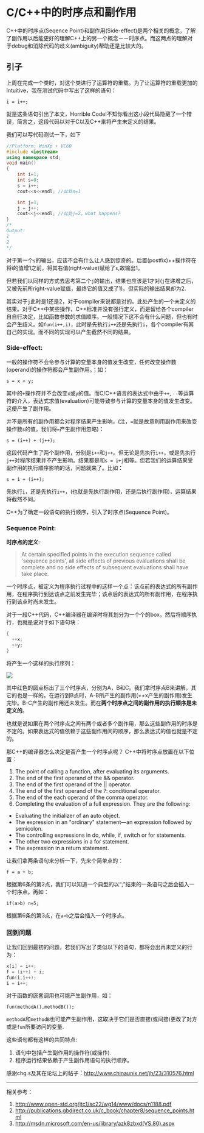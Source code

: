 C/C++中的时序点和副作用
========

C++中的时序点(Seqence Point)和副作用(Side-effect)是两个相关的概念，了解了副作用以后能更好的理解C++上的另一个概念－－时序点。而这两点的理解对于debug和消除代码的歧义(ambiguity)帮助还是比较大的。

## 引子

上周在完成一个类时，对这个类进行了运算符的重载。为了让运算符的重载更加的Intuitive，我在测试代码中写出了这样的语句：

`i = i++;`

就是这条语句引出了本文，Horrible Code!不知你看出这小段代码隐藏了一个错误，简言之，这段代码以对于C以及C++来将产生未定义的结果。

我们可以写代码测试一下，如下

```c++
//Platform: WinXp + VC60
#include <iostream>
using namespace std;
void main()
{
    int i=1;
    int s=0;
    s = i++;
    cout<<s<<endl; //此处s=1

    int j=1;
    j = j++;
    cout<<j<<endl; //此处j=2，what happens?
}
/*
Output:
1
2
*/
```

对于第一个`s`的输出，应该不会有什么让人感到惊奇的。后置(postfix)++操作符在将i的值增1之前，将其右值(right-value)赋给了`s`,故输出1。

但若我们以同样的方式去思考第二个`j`的输出，结果也应该是1才对(`j`在递增之后，又被先前所right-value赋值，最终它的值又成了1)。但实际的输出结果却为2.

其实对于`j`此时是1还是2，对于compiler来说都是对的。此处产生的一个未定义的结果。对于C++中某些操作，C++标准并没有强行定义，而是留给各个compiler自自行决定，比如函数参数的求值顺序。一般情况下这不会有什么问题，但也有时会产生歧义。如`fun(i++,i)`，此时是先执行`i++`还是先执行`i`，各个compiler有其自己的实现。而不同的实现可以产生截然不同的结果。

### Side-effect:

一般的操作符不会令参与计算的变量本身的值发生改变，任何改变操作数(operand)的操作符都会产生副作用。；如：

`s = x + y;`

其中的`+`操作符并不会改变`x`或`y`的值。而C/C++语言的表达式中由于`++`, `--`等运算符的介入，表达式求值(evaluation)可能导致参与计算的变量本身的值发生改变。这便产生了副作用。

并不是所有的副作用都会对程序结果产生影响，(注，`=`就是故意利用副作用来改变操作数`s`的值。我们将`=`产生副作用忽略)：

`s = (i++) + (j++);`

这段代码产生了两个副作用，分别是`i++`和`j++`。但无论是先执行`i++`，或是先执行`j++`对程序结果并不产生影响。结果都是和`s = i+j`相等。但若我们的运算结果受副作用的执行顺序影响的话，问题就来了。比如：

`s = i + (i++);`

先执行`i`，还是先执行`i++`，(也就是先执行副作用，还是后执行副作用)，运算结果将截然不同。

C++为了确定一段语句的执行顺序，引入了时序点(Sequence Point)。

### Sequence Point:

**时序点的定义**:

> At certain specified points in the execution sequence called 'sequence points', all side effects of previous evaluations shall be complete and no side effects of subsequent evaluations shall have take place.

一个时序点，被定义为程序执行过程中的这样一个点：该点前的表达式的所有副作用，在程序执行到达该点之前发生完毕；该点后的表达式的所有副作用，在程序执行到该点时尚未发生。

对于一段C++代码，C++编译器在编译时将其划分为一个个的box，然后将顺序执行，也就是说对于如下语句块：

```c++
{
  ++x;
  ++y;
}
```

将产生一个这样的执行序列：

![](http://blog.chinaunix.net/photo/11680_080623170317.gif)

其中红色的圆点标出了三个时序点，分别为A，B和C。我们拿时序点B来讲解，其它的也是一样的。在运行到B点时，A-B所产生的副作用(++x产生的副作用)发生完毕。B-C产生的副作用还未发生。而在**两个时序点之间的副作用的执行顺序是未定义的**。

也就是说如果在两个时序点之间有两个或者多个副作用，那么这些副作用的时序是不定的。如果表达式的值依赖于这些副作用间的顺序，那么表达式的值也就是不定的。

那C++的编译器怎么决定是否产生一个时序点呢？ C++中将时序点放置在以下位置：

1. The point of calling a function, after evaluating its arguments.
2. The end of the first operand of the && operator.
3. The end of the first operand of the || operator.
4. The end of the first operand of the ?: conditional operator.
5. The end of the each operand of the comma operator.
6. Completing the evaluation of a full expression. They are the following:
  - Evaluating the initializer of an auto object.
  - The expression in an "ordinary" statement—an expression followed by semicolon.
  - The controlling expressions in do, while, if, switch or for statements.
  - The other two expressions in a for statement.
  - The expression in a return statement.

让我们拿两条语句来分析一下，先来个简单点的：

`f = a + b;`

根据第6条的第2点，我们可以知道一个典型的以“;”结束的一条语句之后会插入一个时序点。再如：

`if(a>b) n=5;`

根据第6条的第3点，在`a>b`之后会插入一个时序点。

### 回到问题

让我们回到最初的问题，若我们写出了类似以下的语句，都将会出再未定义的行为：

```c++
x[i] = i++;
f = (i++) + i;
fun(i,i++);
i = i++;
```

对于函数的嵌套调用也可能产生副作用，如：

`fun(methodA(),methodB());`

`methodA`和`methodB`也可能产生副作用，这取决于它们是否直接(或间接)更改了对方或是`fun`所要访问的变量.

这些语句都有这样的共同特点:

1. 语句中包括产生副作用的操作符(或操作).
2. 程序运行结果依赖于产生副作用语句的执行顺序。

感谢chg.s及其在论坛上的帖子：http://www.chinaunix.net/jh/23/310576.html

----

相关参考：

1. http://www.open-std.org/jtc1/sc22/wg14/www/docs/n1188.pdf
1. http://publications.gbdirect.co.uk/c_book/chapter8/sequence_points.html
1. http://msdn.microsoft.com/en-us/library/azk8zbxd(VS.80).aspx
